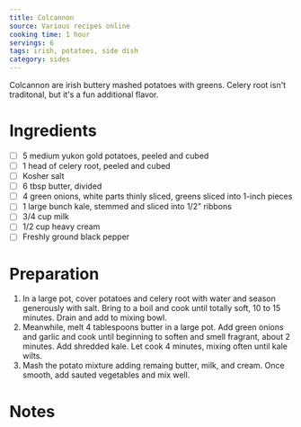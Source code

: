```yaml
---
title: Colcannon
source: Various recipes online
cooking time: 1 hour
servings: 6
tags: irish, potatoes, side dish
category: sides
---
```


Colcannon are irish buttery mashed potatoes with greens. Celery root isn't traditonal, but it's a fun additional flavor.

Ingredients
===========

* [ ] 5 medium yukon gold potatoes, peeled and cubed
* [ ] 1 head of celery root, peeled and cubed
* [ ] Kosher salt
* [ ] 6 tbsp butter, divided
* [ ] 4 green onions, white parts thinly sliced, greens sliced into 1-inch pieces
* [ ] 1 large bunch kale, stemmed and sliced into 1/2" ribbons
* [ ] 3/4 cup milk
* [ ] 1/2 cup heavy cream
* [ ] Freshly ground black pepper

Preparation
===========
1. In a large pot, cover potatoes and celery root with water and season generously with salt. Bring to a boil and cook until totally soft, 10 to 15 minutes. Drain and add to mixing bowl.
2. Meanwhile, melt 4 tablespoons butter in a large pot. Add green onions and garlic and cook until beginning to soften and smell fragrant, about 2 minutes. Add shredded kale. Let cook 4 minutes, mixing often until kale wilts.
3. Mash the potato mixture adding remaing butter, milk, and cream. Once smooth, add sauted vegetables and mix well.

Notes
=====
